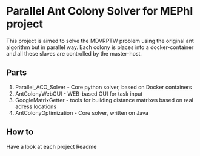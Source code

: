 # Parallel Ant Colony Solver for MEPhI project

This project is aimed to solve the MDVRPTW problem using the original ant algorithm but in parallel way. Each colony is places into a docker-container and all these slaves are controlled by the master-host.

## Parts

1. Parallel_ACO_Solver - Core python solver, based on Docker containers
2. AntColonyWebGUI - WEB-based GUI for task input
3. GoogleMatrixGetter - tools for building distance matrixes based on real adress locations
4. AntColonyOptimization - Core solver, written on Java

## How to

Have a look at each project Readme
